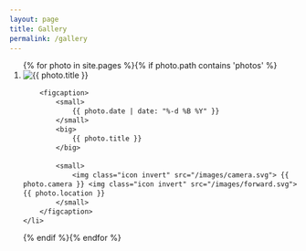 ```yaml
---
layout: page
title: Gallery
permalink: /gallery
---
```


<style>
	.card {
		width: 40%;
		padding: 0;
		row-gap: 0;
		overflow: hidden;
	}
	.card.big { flex-grow: 1;}
	figcaption { padding: 1em;}
	.card img {
		height: 100%;
		object-fit: cover;
	}
</style>

<ol class="grid" id="photo-grid">
{% for photo in site.pages %}{% if photo.path contains 'photos' %}
	<li class="card{% if photo.rating >= 4 %} big{%endif%}" onclick="window.location = '{{ photo.url }}'">
		<img src="/photos/{{ photo.image }}" alt="{{ photo.title }}">

		<figcaption>
			<small>
				{{ photo.date | date: "%-d %B %Y" }}
			</small>
			<big>
				{{ photo.title }}
			</big>

			<small>
				<img class="icon invert" src="/images/camera.svg"> {{ photo.camera }} <img class="icon invert" src="/images/forward.svg"> {{ photo.location }}
			</small>
		</figcaption>
	</li>
{% endif %}{% endfor %}
</ol>

